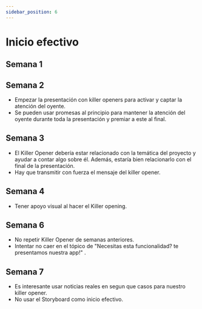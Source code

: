 ```yaml
---
sidebar_position: 6
---
```


# Inicio efectivo

## Semana 1

## Semana 2
- Empezar la presentación con killer openers para activar y captar la atención del oyente.
- Se pueden usar promesas al principio para mantener la atención del oyente durante toda la presentación y premiar a este al final.

## Semana 3
- El Killer Opener debería estar relacionado con la temática del proyecto y ayudar a contar algo sobre él. Además, estaría bien relacionarlo con el final de la presentación.
- Hay que transmitir con fuerza el mensaje del killer opener. 

## Semana 4
- Tener apoyo visual al hacer el Killer opening.

## Semana 6
- No repetir Killer Opener de semanas anteriores.
- Intentar no caer en el tópico de "Necesitas esta funcionalidad? te presentamos nuestra app!" .

## Semana 7
- Es interesante usar noticias reales en segun que casos para nuestro killer opener.
- No usar el Storyboard como inicio efectivo.